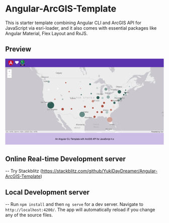 # Angular-ArcGIS-Template

This is starter template combining Angular CLI and ArcGIS API for JavaScript via esri-loader, and it also comes with essential packages like Angular Material, Flex Layout and RxJS.

## Preview

![app preview](https://github.com/YukiDayDreamer/Angular-ArcGIS-Template/blob/master/src/assets/images/Screenshot.png "App Preview")

## Online Real-time Development server

-- Try Stackblitz (https://stackblitz.com/github/YukiDayDreamer/Angular-ArcGIS-Template)

## Local Development server

-- Run `npm install` and then `ng serve` for a dev server. Navigate to `http://localhost:4200/`. The app will automatically reload if you change any of the source files.
